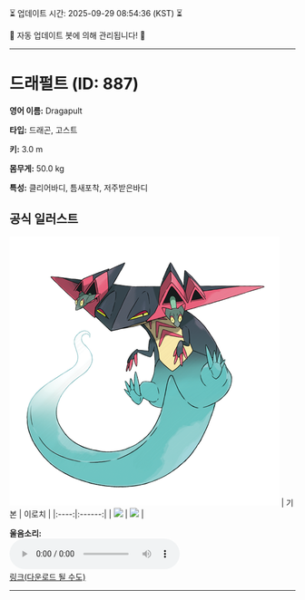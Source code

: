 
⏳ 업데이트 시간: 2025-09-29 08:54:36 (KST) ⏳

🤖 자동 업데이트 봇에 의해 관리됩니다! 🤖

---

# 드래펄트 (ID: 887)
**영어 이름:** Dragapult

**타입:** 드래곤, 고스트

**키:** 3.0 m

**몸무게:** 50.0 kg

**특성:** 클리어바디, 틈새포착, 저주받은바디

## 공식 일러스트
![](https://raw.githubusercontent.com/PokeAPI/sprites/master/sprites/pokemon/other/official-artwork/887.png)
| 기본 | 이로치 |
|:----:|:------:|
| <img src="http://play.pokemonshowdown.com/sprites/ani/dragapult.gif" width="200"> | <img src="http://play.pokemonshowdown.com/sprites/ani-shiny/dragapult.gif" width="200"> |

**울음소리:**<br><audio controls src="https://raw.githubusercontent.com/PokeAPI/cries/main/cries/pokemon/latest/887.ogg"></audio><br> [링크(다운로드 될 수도)](https://raw.githubusercontent.com/PokeAPI/cries/main/cries/pokemon/latest/887.ogg)


---
